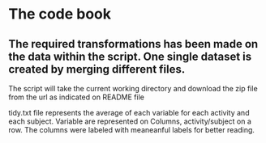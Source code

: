 # The code book



## The required transformations has been made on the data within the script. One single dataset is created by merging different files.

The script will take the current working directory and download the zip file from the url as indicated on README file 

tidy.txt file represents the average of each variable for each activity and each subject. Variable are represented on Columns, activity/subject on a row. The columns were labeled with meaneanful labels for better reading. 